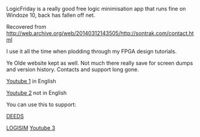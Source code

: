 
LogicFriday is a really good free logic minimisation app that runs fine on Windoze 10, back has fallen off net.

Recovered from http://web.archive.org/web/20140312143505/http://sontrak.com/contact.html

I use it all the time when plodding through my FPGA design tutorials.

Ye Olde website kept as well.  Not much there really save for screen dumps and version history.  Contacts and support long gone.

[Youtube 1](https://www.youtube.com/watch?v=3yKC02AwjuQ) in English

[Youtube 2](https://www.youtube.com/watch?v=uQqFFwQQr3o) not in English

You can use this to support:

[DEEDS](https://www.digitalelectronicsdeeds.com/)

[LOGISIM](https://sourceforge.net/projects/circuit/)  [Youtube 3](https://www.youtube.com/results?search_query=logisim)
